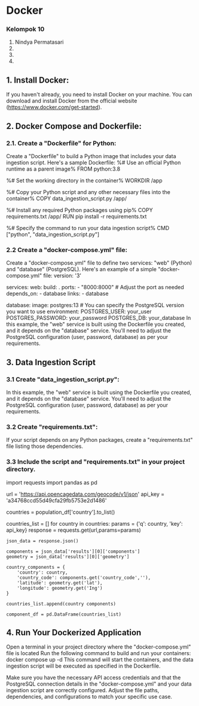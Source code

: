 # Docker

### Kelompok 10 
1. Nindya Permatasari
2. 
3. 
4. 

## 1. Install Docker:
If you haven't already, you need to install Docker on your machine. You can download and install Docker from the official website (https://www.docker.com/get-started).
## 2. Docker Compose and Dockerfile:
### 2.1. Create a "Dockerfile" for Python:
Create a "Dockerfile" to build a Python image that includes your data ingestion script. Here's a sample Dockerfile:
%# Use an official Python runtime as a parent image%
FROM python:3.8

%# Set the working directory in the container%
WORKDIR /app

%# Copy your Python script and any other necessary files into the container%
COPY data_ingestion_script.py /app/

%# Install any required Python packages using pip%
COPY requirements.txt /app/
RUN pip install -r requirements.txt

%# Specify the command to run your data ingestion script%
CMD ["python", "data_ingestion_script.py"]
### 2.2 Create a "docker-compose.yml" file:
Create a "docker-compose.yml" file to define two services: "web" (Python) and "database" (PostgreSQL). Here's an example of a simple "docker-compose.yml" file:
version: '3'

services:
  web:
    build: .
    ports:
      - "8000:8000"  # Adjust the port as needed
    depends_on:
      - database
    links:
      - database

  database:
    image: postgres:13  # You can specify the PostgreSQL version you want to use
    environment:
      POSTGRES_USER: your_user
      POSTGRES_PASSWORD: your_password
      POSTGRES_DB: your_database
In this example, the "web" service is built using the Dockerfile you created, and it depends on the "database" service. You'll need to adjust the PostgreSQL configuration (user, password, database) as per your requirements.

## 3. Data Ingestion Script
### 3.1 Create "data_ingestion_script.py":
In this example, the "web" service is built using the Dockerfile you created, and it depends on the "database" service. You'll need to adjust the PostgreSQL configuration (user, password, database) as per your requirements.

### 3.2  Create "requirements.txt":
If your script depends on any Python packages, create a "requirements.txt" file listing those dependencies.

### 3.3 Include the script and "requirements.txt" in your project directory.
import requests
import pandas as pd

url = 'https://api.opencagedata.com/geocode/v1/json'
api_key = 'a34768ccd55d49cfa29fb5753e2d1486'

countries = population_df['country'].to_list()

countries_list = []
for country in countries:
    params = {'q': country, 'key': api_key} 
    response = requests.get(url,params=params)
    
    json_data = response.json()
    
    components = json_data['results'][0]['components']
    geometry = json_data['results'][0]['geometry']
    
    country_components = {
        'country': country,
        'country_code': components.get('country_code',''),
        'latitude': geometry.get('lat'),
        'longitude': geometry.get('Ing')
    }
    
    countries_list.append(country components)

    component_df = pd.DataFrame(countries_list)

## 4. Run Your Dockerized Application
Open a terminal in your project directory where the "docker-compose.yml" file is located
Run the following command to build and run your containers:
docker compose up -d
This command will start the containers, and the data ingestion script will be executed as specified in the Dockerfile.

Make sure you have the necessary API access credentials and that the PostgreSQL connection details in the "docker-compose.yml" and your data ingestion script are correctly configured. Adjust the file paths, dependencies, and configurations to match your specific use case.


